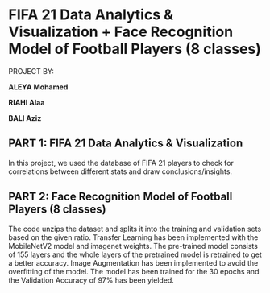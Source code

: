 # FIFA 21 Data Analytics & Visualization + Face Recognition Model of Football Players (8 classes)

PROJECT BY:

**ALEYA Mohamed**

**RIAHI Alaa**

**BALI Aziz**

## PART 1: FIFA 21 Data Analytics & Visualization
In this project, we used the database of FIFA 21 players to check for correlations between different stats and draw conclusions/insights.

## PART 2: Face Recognition Model of Football Players (8 classes)
The code unzips the dataset and splits it into the training and validation sets based on the given ratio. Transfer Learning has been implemented with the MobileNetV2 model and imagenet weights. The pre-trained model consists of 155 layers and the whole layers of the pretrained model is retrained to get a better accuracy. Image Augmentation has been implemented to avoid the overfitting of the model. The model has been trained for the 30 epochs and the Validation Accuracy of 97% has been yielded.

